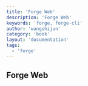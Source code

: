 ```yaml
---
title: 'Forge Web'
description: 'Forge Web'
keywords: 'forge, forge-cli'
author: 'wangshijun'
category: 'book'
layout: 'documentation'
tags:
  - 'forge'
---
```


## Forge Web
